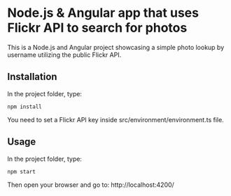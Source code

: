 # Node.js & Angular app that uses Flickr API to search for photos

This is a Node.js and Angular project showcasing a simple photo lookup by username utilizing the public Flickr API.

## Installation

In the project folder, type:
```
npm install
```

You need to set a Flickr API key inside src/environment/environment.ts file.

## Usage

In the project folder, type:
```
npm start
```

Then open your browser and go to:
http://localhost:4200/
